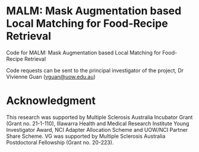 # MALM: Mask Augmentation based Local Matching for Food-Recipe Retrieval
Code for MALM: Mask Augmentation based Local Matching for Food-Recipe Retrieval

Code requests can be sent to the principal investigator of the project, Dr Vivienne Guan (vguan@uow.edu.au)

# Acknowledgment
This research was supported by Multiple Sclerosis Australia Incubator Grant (Grant no. 21-1-110), Illawarra Health and Medical Research Institute Young Investigator Award, NCI Adapter Allocation Scheme and UOW/NCI Partner Share Scheme. VG was supported by Multiple Sclerosis Australia Postdoctoral Fellowship (Grant no. 20-223).
